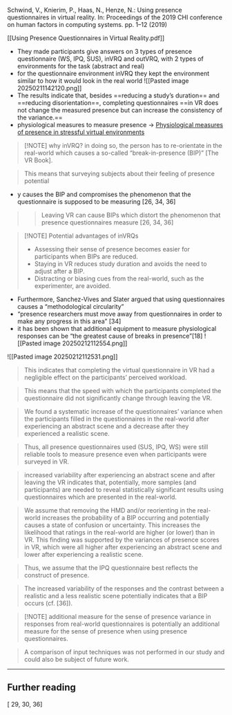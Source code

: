 Schwind, V., Knierim, P., Haas, N., Henze, N.: Using presence questionnaires in virtual reality. In: Proceedings of the 2019 CHI conference on human factors in computing systems. pp. 1–12 (2019)

[[Using Presence Questionnaires in Virtual Reality.pdf]]

- They made participants give answers on 3 types of presence questionnaire (WS, IPQ, SUS), inVRQ and outVRQ, with 2 types of environments for the task (abstract and real)
- for the questionnaire environment inVRQ they kept the environment similar to how it would look in the real world ![[Pasted image 20250211142120.png]]
- The results indicate that, besides ==reducing a study’s duration== and ==reducing disorientation==, completing questionnaires ==in VR does not change the measured presence but can increase the consistency of the variance.==
- physiological measures to measure presence -> [Physiological measures of presence in stressful virtual environments](https://dl.acm.org/doi/10.1145/566570.566630)

> [!NOTE] why inVRQ?
> in doing so, the person has to re-orientate in the real-world which causes a so-called “break-in-presence (BIP)” [The VR Book].

> This means that surveying subjects about their feeling of presence potential
- y causes the BIP and compromises the phenomenon that the questionnaire is supposed to be measuring [26, 34, 36]
> > Leaving VR can cause BIPs which distort the phenomenon that presence questionnaires measure [26, 34, 36]

> [!NOTE] Potential advantages of inVRQs
> - Assessing their sense of presence becomes easier for participants when BIPs are reduced. 
> - Staying in VR reduces study duration and avoids the need to adjust after a BIP.
> - Distracting or biasing cues from the real-world, such as the experimenter, are avoided.

- Furthermore, Sanchez-Vives and Slater argued that using questionnaires causes a “methodological circularity” 
- “presence researchers must move away from questionnaires in order to make any progress in this area” [34]
- it has been shown that additional equipment to measure physiological responses can be “the greatest cause of breaks in presence”[18]
![[Pasted image 20250212112554.png]]

![[Pasted image 20250212112531.png]]

> This indicates that completing the virtual questionnaire in VR had a negligible effect on the participants’ perceived workload.

> This means that the speed with which the participants completed the questionnaire did not significantly change through leaving the VR.

> We found a systematic increase of the questionnaires’ variance when the participants filled in the questionnaires in the real-world after experiencing an abstract scene and a decrease after they experienced a realistic scene.

> Thus, all presence questionnaires used (SUS, IPQ, WS) were still reliable tools to measure presence even when participants were surveyed in VR.

> increased variability after experiencing an abstract scene and after leaving the VR indicates that, potentially, more samples (and participants) are needed to reveal statistically significant results using questionnaires which are presented in the real-world.

> We assume that removing the HMD and/or reorienting in the real-world increases the probability of a BIP occurring and potentially causes a state of confusion or uncertainty. This increases the likelihood that ratings in the real-world are higher (or lower) than in VR. This finding was supported by the variances of presence scores in VR, which were all higher after experiencing an abstract scene and lower after experiencing a realistic scene.

> Thus, we assume that the IPQ questionnaire best reflects the construct of presence.

> The increased variability of the responses and the contrast between a realistic and a less realistic scene potentially indicates that a BIP occurs (cf. [36]).

> [!NOTE] additional measure for the sense of presence
> variance in responses from real-world questionnaires is potentially an additional measure for the sense of presence when using presence questionnaires.

> A comparison of input techniques was not performed in our study and could also be subject of future work.





---
## Further reading
[ 29, 30, 36]









